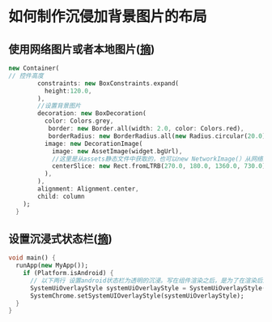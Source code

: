 # 如何制作沉侵加背景图片的布局

## 使用网络图片或者本地图片([摘](https://blog.csdn.net/julystroy/article/details/87094138))
```dart
new Container(
// 控件高度
        constraints: new BoxConstraints.expand(
          height:120.0,
        ),
        //设置背景图片
        decoration: new BoxDecoration(
          color: Colors.grey,
           border: new Border.all(width: 2.0, color: Colors.red),
           borderRadius: new BorderRadius.all(new Radius.circular(20.0)),
          image: new DecorationImage(
            image: new AssetImage(widget.bgUrl),  
            //这里是从assets静态文件中获取的，也可以new NetworkImage(）从网络上获取
            centerSlice: new Rect.fromLTRB(270.0, 180.0, 1360.0, 730.0),
          ),
        ),
        alignment: Alignment.center,
        child: column
    );
  }
```
## 设置沉浸式状态栏([摘](https://www.jianshu.com/p/97e93c82ccef))
```dart
void main() {
  runApp(new MyApp());
    if (Platform.isAndroid) {
      // 以下两行 设置android状态栏为透明的沉浸。写在组件渲染之后，是为了在渲染后进行set赋值，覆盖状态栏，写在渲染之前MaterialApp组件会覆盖掉这个值。
      SystemUiOverlayStyle systemUiOverlayStyle = SystemUiOverlayStyle(statusBarColor: Colors.transparent);
      SystemChrome.setSystemUIOverlayStyle(systemUiOverlayStyle);
  }
}
```
